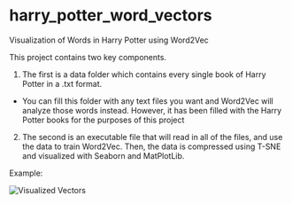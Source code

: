# harry_potter_word_vectors
Visualization of Words in Harry Potter using Word2Vec

This project contains two key components. 

1. The first is a data folder which contains every single book of Harry Potter in a .txt format.
  * You can fill this folder with any text files you want and Word2Vec will analyze those words instead. However, it has been filled with the Harry Potter books for the purposes of this project
2. The second is an executable file that will read in all of the files, and use the data to train Word2Vec. Then, the data is compressed using T-SNE and visualized with Seaborn and MatPlotLib.

Example:

![Visualized Vectors](https://github.com/gkeglevich/harry_potter_word_vectors/blob/master/Screenshots/Figure%201.png "Example")

